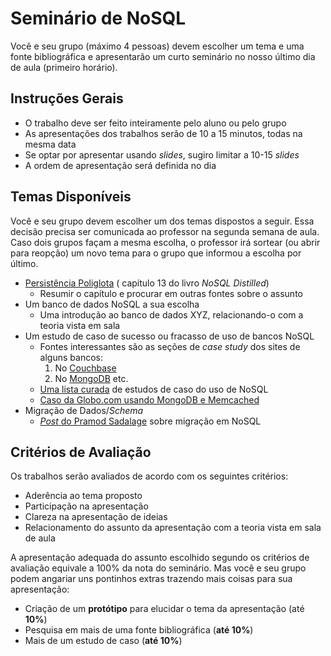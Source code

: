 # Seminário de NoSQL

Você e seu grupo (máximo 4 pessoas) devem escolher um tema e uma fonte
bibliográfica e apresentarão um curto seminário no nosso último dia de aula
(primeiro horário).

## Instruções Gerais

- O trabalho deve ser feito inteiramente pelo aluno ou pelo grupo
- As apresentações dos trabalhos serão de 10 a 15 minutos, todas na mesma data
- Se optar por apresentar usando _slides_, sugiro limitar a 10-15 _slides_
- A ordem de apresentação será definida no dia

## Temas Disponíveis

Você e seu grupo devem escolher um dos temas dispostos a seguir. Essa decisão
precisa ser comunicada ao professor na segunda semana de aula. Caso dois grupos
façam a mesma escolha, o professor irá sortear (ou abrir para reopção) um novo
tema para o grupo que informou a escolha por último.

- [Persistência Poliglota](attachments/Chapter-13-Polyglot-Persistence.pdf) (
  capítulo 13 do livro _NoSQL Distilled_)
  - Resumir o capítulo e procurar em outras fontes sobre o assunto
- Um banco de dados NoSQL a sua escolha
  - Uma introdução ao banco de dados XYZ, relacionando-o com a teoria vista em
    sala
- Um estudo de caso de sucesso ou fracasso de uso de bancos NoSQL
  - Fontes interessantes são as seções de _case study_ dos sites de alguns
    bancos:
    1. No [Couchbase](http://www.couchbase.com/case-studies)
    1. No [MongoDB](https://www.mongodb.com/who-uses-mongodb) etc.
  - [Uma lista curada](http://nosql.mypopescu.com/kb/powered-by-nosql) de
    estudos de caso do uso de NoSQL
  - [Caso da Globo.com usando MongoDB e Memcached](http://www.gonow.com.br/blog/2011/07/29/o-mongodb-aplicado-ao-cartolafc-da-globo-com/)
- Migração de Dados/_Schema_
  - [_Post_ do Pramod Sadalage](http://sadalage.com/blog/2014/10/14/migrations-in-nosql-databases/)
    sobre migração em NoSQL

## Critérios de Avaliação

Os trabalhos serão avaliados de acordo com os seguintes critérios:

- Aderência ao tema proposto
- Participação na apresentação
- Clareza na apresentação de ideias
- Relacionamento do assunto da apresentação com a teoria vista em sala de aula

A apresentação adequada do assunto escolhido segundo os critérios de avaliação
equivale a 100% da nota do seminário. Mas você e seu grupo podem angariar uns
pontinhos extras trazendo mais coisas para sua apresentação:

- Criação de um **protótipo** para elucidar o tema da apresentação (até **10%**)
- Pesquisa em mais de uma fonte bibliográfica (**até 10%**)
- Mais de um estudo de caso (**até 10%**)
